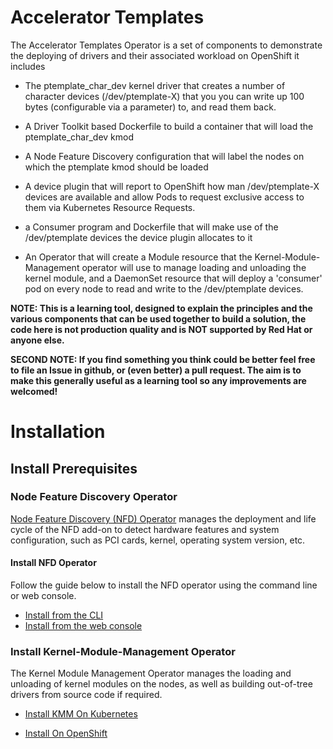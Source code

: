 # Accelerator Templates

The Accelerator Templates Operator is a set of components to demonstrate the deploying of drivers and their associated workload on OpenShift it includes

- The ptemplate_char_dev kernel driver that creates a number of character devices (/dev/ptemplate-X) that you you can write up 100 bytes (configurable via a parameter) to, and read them back.

- A Driver Toolkit based Dockerfile to build a container that will load the ptemplate_char_dev kmod

- A Node Feature Discovery configuration that will label the nodes on which the ptemplate kmod should be loaded

- A device plugin that will report to OpenShift how man /dev/ptemplate-X devices are available and allow Pods to request exclusive access to them via Kubernetes Resource Requests.

- a Consumer program and Dockerfile that will make use of the /dev/ptemplate devices the device plugin allocates to it

- An Operator that will create a Module resource that the Kernel-Module-Management operator will use to manage loading and unloading the kernel module, and a DaemonSet resource that will deploy a 'consumer' pod on every node to read and write to the /dev/ptemplate devices.

**NOTE: This is a learning tool, designed to explain the principles and the various components that can be used together to build a solution, the code here is not production quality and is NOT supported by Red Hat or anyone else.**

**SECOND NOTE: If you find something you think could be better feel free to file an Issue in github, or (even better) a pull request. The aim is to make this generally useful as a learning tool so any improvements are welcomed!**

# Installation

## Install Prerequisites

### Node Feature Discovery Operator
[Node Feature Discovery (NFD) Operator](https://docs.openshift.com/container-platform/4.14/hardware_enablement/psap-node-feature-discovery-operator.html) manages the deployment and life cycle of the NFD add-on to detect hardware features and system configuration, such as PCI cards, kernel, operating system version, etc.

#### Install NFD Operator
Follow the guide below to install the NFD operator using the command line or web console. 

- [Install from the CLI](https://docs.openshift.com/container-platform/4.14/hardware_enablement/psap-node-feature-discovery-operator.html#install-operator-cli_node-feature-discovery-operator)
- [Install from the web console](https://docs.openshift.com/container-platform/4.14/hardware_enablement/psap-node-feature-discovery-operator.html#install-operator-web-console_node-feature-discovery-operator)

### Install Kernel-Module-Management Operator

The Kernel Module Management Operator manages the loading and unloading of kernel modules on the nodes, as well as building out-of-tree drivers from source code if required.

- [Install KMM On Kubernetes](https://kmm.sigs.k8s.io/documentation/install/)

- [Install On OpenShift](https://openshift-kmm.netlify.app/documentation/install/)

